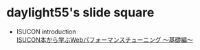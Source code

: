 # daylight55's slide square

- ISUCON introduction  
  [ISUCON本から学ぶWebパフォーマンスチューニング 〜基礎編〜](./isucon_introduction/ja)
